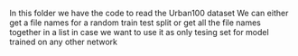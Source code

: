 In this folder we have the code to read the Urban100 dataset
We can either get a file names for a random train test split or get all the file names together in  a list in case we want to use it as only tesing set for model trained on any other network
